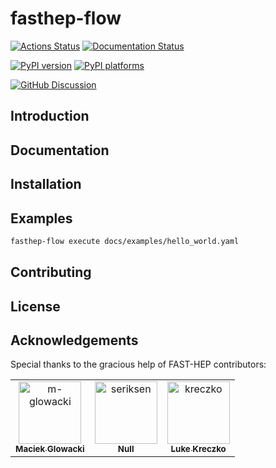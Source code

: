 # fasthep-flow

[![Actions Status][actions-badge]][actions-link]
[![Documentation Status][rtd-badge]][rtd-link]

[![PyPI version][pypi-version]][pypi-link]
[![PyPI platforms][pypi-platforms]][pypi-link]

[![GitHub Discussion][github-discussions-badge]][github-discussions-link]

<!-- SPHINX-START -->

<!-- prettier-ignore-start -->
[actions-badge]:            https://github.com/FAST-HEP/fasthep-flow/workflows/CI/badge.svg
[actions-link]:             https://github.com/FAST-HEP/fasthep-flow/actions
[github-discussions-badge]: https://img.shields.io/static/v1?label=Discussions&message=Ask&color=blue&logo=github
[github-discussions-link]:  https://github.com/FAST-HEP/fasthep-flow/discussions
[pypi-link]:                https://pypi.org/project/fasthep-flow/
[pypi-platforms]:           https://img.shields.io/pypi/pyversions/fasthep-flow
[pypi-version]:             https://img.shields.io/pypi/v/fasthep-flow
[rtd-badge]:                https://readthedocs.org/projects/fasthep-flow/badge/?version=latest
[rtd-link]:                 https://fasthep-flow.readthedocs.io/en/latest/?badge=latest

<!-- prettier-ignore-end -->

## Introduction

## Documentation

## Installation

## Examples

```bash
fasthep-flow execute docs/examples/hello_world.yaml
```

## Contributing

## License

## Acknowledgements

Special thanks to the gracious help of FAST-HEP contributors:

<!-- readme: m-glowacki,seriksen,collaborators,contributors -start -->
<table>
<tr>
    <td align="center">
        <a href="https://github.com/m-glowacki">
            <img src="https://avatars.githubusercontent.com/u/69155366?v=4" width="100;" alt="m-glowacki"/>
            <br />
            <sub><b>Maciek Glowacki</b></sub>
        </a>
    </td>
    <td align="center">
        <a href="https://github.com/seriksen">
            <img src="https://avatars.githubusercontent.com/u/5619270?v=4" width="100;" alt="seriksen"/>
            <br />
            <sub><b>Null</b></sub>
        </a>
    </td>
    <td align="center">
        <a href="https://github.com/kreczko">
            <img src="https://avatars.githubusercontent.com/u/1213276?v=4" width="100;" alt="kreczko"/>
            <br />
            <sub><b>Luke Kreczko</b></sub>
        </a>
    </td></tr>
</table>
<!-- readme: m-glowacki,seriksen,collaborators,contributors -end -->

